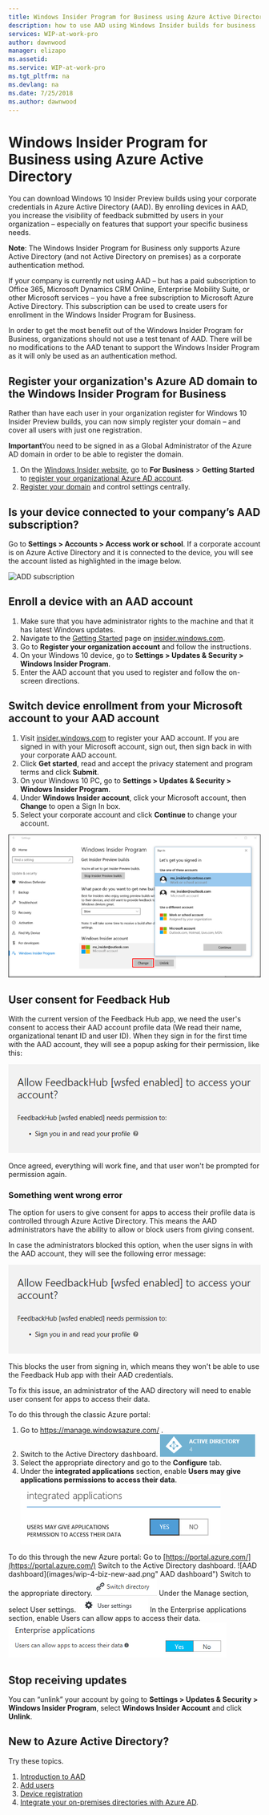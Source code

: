 ```yaml
---
title: Windows Insider Program for Business using Azure Active Directory
description: how to use AAD using Windows Insider builds for business
services: WIP-at-work-pro
author: dawnwood
manager: elizapo
ms.assetid: 
ms.service: WIP-at-work-pro
ms.tgt_pltfrm: na
ms.devlang: na
ms.date: 7/25/2018
ms.author: dawnwood
---
```


# Windows Insider Program for Business using Azure Active Directory

You can download Windows 10 Insider Preview builds using your corporate credentials in Azure Active Directory (AAD). By enrolling devices in AAD, you increase the visibility of feedback submitted by users in your organization – especially on features that support your specific business needs. 

<b>Note</b>: The Windows Insider Program for Business only supports Azure Active Directory (and not Active Directory on premises) as a corporate authentication method.

If your company is currently not using AAD – but has a paid subscription to Office 365, Microsoft Dynamics CRM Online, Enterprise Mobility Suite, or other Microsoft services – you have a free subscription to Microsoft Azure Active Directory. This subscription can be used to create users for enrollment in the Windows Insider Program for Business.

In order to get the most benefit out of the Windows Insider Program for Business, organizations should not use a test tenant of AAD. There will be no modifications to the AAD tenant to support the Windows Insider Program as it will only be used as an authentication method.

## Register your organization's Azure AD domain to the Windows Insider Program for Business

Rather than have each user in your organization register for Windows 10 Insider Preview builds, you can now simply register your domain – and cover all users with just one registration.

<b>Important</b>You need to be signed in as a Global Administrator of the Azure AD domain in order to be able to register the domain.

1. On the [Windows Insider website](https://insider.windows.com/), go to <b>For Business</b> > <b>Getting Started</b> to [register your organizational Azure AD account](https://insider.windows.com/en-us/insidersigninaad/).
2. [Register your domain](https://insider.windows.com/en-us/for-business-organization-admin/) and control settings centrally.

## Is your device connected to your company’s AAD subscription?

Go to <b>Settings > Accounts > Access work or school</b>. If a corporate account is on Azure Active Directory and it is connected to the device, you will see the account listed as highlighted in the image below.

![ADD subscription](images/wip-4-biz-ADD.png "ADD")

## Enroll a device with an AAD account

1. Make sure that you have administrator rights to the machine and that it has latest Windows updates.
2. Navigate to the [Getting Started](https://insider.windows.com/en-us/getting-started/) page on [insider.windows.com](https://insider.windows.com/).
3. Go to <b>Register your organization account</b> and follow the instructions.
4. On your Windows 10 device, go to <b>Settings > Updates & Security > Windows Insider Program</b>. 
5. Enter the AAD account that you used to register and follow the on-screen directions. 

## Switch device enrollment from your Microsoft account to your AAD account

1. Visit [insider.windows.com](http://insider.windows.com) to register your AAD account. If you are signed in with your Microsoft account, sign out, then sign back in with your corporate AAD account. 
2. Click <b>Get started</b>, read and accept the privacy statement and program terms and click <b>Submit</b>. 
3. On your Windows 10 PC, go to <b>Settings > Updates & Security > Windows Insider Program</b>. 
4. Under <b>Windows Insider account</b>, click your Microsoft account, then <b>Change</b> to open a Sign In box. 
5. Select your corporate account and click <b>Continue</b> to change your account. 

![ADD change user](images/wip-4-biz-change-user.png "change user")

## User consent for Feedback Hub

With the current version of the Feedback Hub app, we need the user's consent to access their AAD account profile data (We read their name, organizational tenant ID and user ID). When they sign in for the first time with the AAD account, they will see a popup asking for their permission, like this:

![ADD user consent](images/wip-4-biz-aad-consent.png "user consent")

Once agreed, everything will work fine, and that user won't be prompted for permission again.

### Something went wrong error

The option for users to give consent for apps to access their profile data is controlled through Azure Active Directory. This means the AAD administrators have the ability to allow or block users from giving consent.

In case the administrators blocked this option, when the user signs in with the AAD account, they will see the following error message:

![something went wrong](images/wip-4-biz-aad-consent.png "something went wrong")

This blocks the user from signing in, which means they won't be able to use the Feedback Hub app with their AAD credentials.

To fix this issue, an administrator of the AAD directory will need to enable user consent for apps to access their data.

To do this through the classic Azure portal:
1. Go to https://manage.windowsazure.com/ .
2. Switch to the Active Directory dashboard.
![AAD dashboard](images/wip-4-biz-classic-aad.png "AAD dashboard")
3. Select the appropriate directory and go to the <b>Configure</b> tab.
4. Under the <b>integrated applications</b> section, enable <b>Users may give applications permissions to access their data</b>.
![enable applications](images/wip-4-biz-aad-classic-enable.png "enable applications")

To do this through the new Azure portal:
Go to [https://portal.azure.com/](https://portal.azure.com/)
Switch to the Active Directory dashboard.
![AAD dashboard](images/wip-4-biz-new-aad.png" AAD dashboard")
Switch to the appropriate directory.
![new directory](images/wip-4-biz-aad-new-directory-button.png "new directory")
Under the Manage section, select User settings.
![user settings](images/wip-4-biz-aad-new-user-settings.png "user settings")
In the Enterprise applications section, enable Users can allow apps to access their data.
![enable users](images/wip-4-biz-aad-new-enable.png "enable users")

## Stop receiving updates
You can “unlink” your account by going to <b>Settings > Updates & Security > Windows Insider Program</b>, select <b>Windows Insider Account</b> and click <b>Unlink</b>.

## New to Azure Active Directory? 

 Try these topics.
 1. [Introduction to AAD](https://docs.microsoft.com/azure/active-directory/connect/active-directory-aadconnect)
 2. [Add users](https://docs.microsoft.com/azure/active-directory/active-directory-users-create-azure-portal)
 3. [Device registration](https://docs.microsoft.com/azure/active-directory/active-directory-device-registration-overview) 
 4. [Integrate your on-premises directories with Azure AD](https://docs.microsoft.com/azure/active-directory/connect/active-directory-aadconnect).


